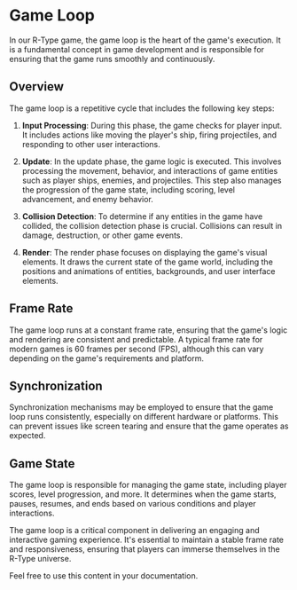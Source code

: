 # Game Loop

In our R-Type game, the game loop is the heart of the game's execution. It is a fundamental concept in game development and is responsible for ensuring that the game runs smoothly and continuously.

## Overview

The game loop is a repetitive cycle that includes the following key steps:

1. **Input Processing**: During this phase, the game checks for player input. It includes actions like moving the player's ship, firing projectiles, and responding to other user interactions.

2. **Update**: In the update phase, the game logic is executed. This involves processing the movement, behavior, and interactions of game entities such as player ships, enemies, and projectiles. This step also manages the progression of the game state, including scoring, level advancement, and enemy behavior.

3. **Collision Detection**: To determine if any entities in the game have collided, the collision detection phase is crucial. Collisions can result in damage, destruction, or other game events.

4. **Render**: The render phase focuses on displaying the game's visual elements. It draws the current state of the game world, including the positions and animations of entities, backgrounds, and user interface elements.

## Frame Rate

The game loop runs at a constant frame rate, ensuring that the game's logic and rendering are consistent and predictable. A typical frame rate for modern games is 60 frames per second (FPS), although this can vary depending on the game's requirements and platform.

## Synchronization

Synchronization mechanisms may be employed to ensure that the game loop runs consistently, especially on different hardware or platforms. This can prevent issues like screen tearing and ensure that the game operates as expected.

## Game State

The game loop is responsible for managing the game state, including player scores, level progression, and more. It determines when the game starts, pauses, resumes, and ends based on various conditions and player interactions.

The game loop is a critical component in delivering an engaging and interactive gaming experience. It's essential to maintain a stable frame rate and responsiveness, ensuring that players can immerse themselves in the R-Type universe.

Feel free to use this content in your documentation.
